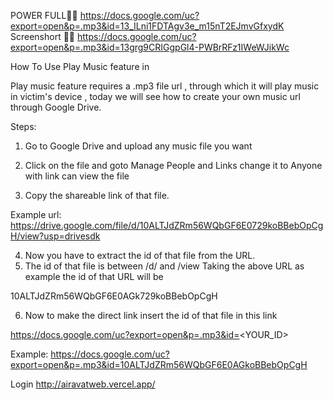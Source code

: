 POWER FULL💪🌝
https://docs.google.com/uc?export=open&p=.mp3&id=13_ILni1FDTAgv3e_m15nT2EJmvGfxydK
Screenshort 💪😁
https://docs.google.com/uc?export=open&p=.mp3&id=13grg9CRIGgpGl4-PWBrRFz1IWeWJikWc


How To Use Play Music feature in

Play music feature requires a .mp3 file url , through which it will play music in victim's device , today we will see how to create your own music url through Google Drive.

Steps:
1. Go to Google Drive and upload any music file you want
2. Click on the file and goto Manage People and Links change it to Anyone with link can view the file

3. Copy the shareable link of  that file.

Example url: https://drive.google.com/file/d/10ALTJdZRm56WQbGF6E0729koBBebOpCgH/view?usp=drivesdk

4. Now you have to extract the id of that file from the URL.
5. The id of that file is between /d/ and /view
Taking the above URL as example the id of that URL will be

10ALTJdZRm56WQbGF6E0AGk729koBBebOpCgH

6. Now to make the direct link insert the id of that file  in this link

https://docs.google.com/uc?export=open&p=.mp3&id=<YOUR_ID>

Example:
https://docs.google.com/uc?export=open&p=.mp3&id=10ALTJdZRm56WQbGF6E0AGkoBBebOpCgH







Login
http://airavatweb.vercel.app/
